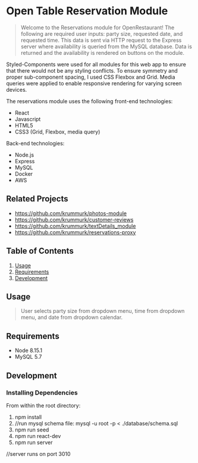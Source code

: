 # Open Table Reservation Module

> Welcome to the Reservations module for OpenRestaurant! The following are required user inputs: party size, requested date, and requested time. This data is sent via HTTP request to the Express server where availability is queried from the MySQL database. Data is returned and the availability is rendered on buttons on the module. 

Styled-Components were used for all modules for this web app to ensure that there would not be any styling conflicts. To ensure symmetry and proper sub-component spacing, I used CSS Flexbox and Grid. Media queries were applied to enable responsive rendering for varying screen devices. 

The reservations module uses the following front-end technologies:
* React
* Javascript
* HTML5
* CSS3 (Grid, Flexbox, media query)

Back-end technologies:
* Node.js
* Express
* MySQL
* Docker
* AWS


## Related Projects

  - https://github.com/krummurk/photos-module
  - https://github.com/krummurk/customer-reviews
  - https://github.com/krummurk/textDetails_module
  - https://github.com/krummurk/reservations-proxy

## Table of Contents

1. [Usage](#Usage)
1. [Requirements](#requirements)
1. [Development](#development)

## Usage

> User selects party size from dropdown menu, time from dropdown menu, and date from dropdown calendar. 

## Requirements

- Node 8.15.1
- MySQL 5.7

## Development

### Installing Dependencies

From within the root directory:

1. npm install
2. //run mysql schema file: mysql -u root -p < ./database/schema.sql
3. npm run seed
4. npm run react-dev
5. npm run server

//server runs on port 3010

